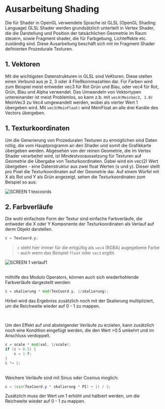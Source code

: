 # Ausarbeitung Shading


Die für Shader in OpenGL verwendete Sprache ist GLSL (OpenGL Shading Language)
GLSL Shader werden grundsätzlich unterteilt in Vertex Shader, die die Darstellung und Position der tatsächlichen Geometrie im Raum steuern, sowie Fragment shader, die für Farbgebung, Lichteffekte etc. zuständig sind. Diese Ausarbeitung beschäft sich mit im Fragment Shader definierten Prozedurale Texturen.

## 1. Vektoren
Mit die wichtigsten Datenstrukturen in GLSL sind VeKtoren. Diese stellen einen Verbund aus je 2, 3 oder 4 Fließkommazahlen dar. Für Farben wird zum Beispiel meist entweder vec3 für Rot Grün und Blau, oder vec4 für Rot, Grün, Blau und Alpha verwendet.
Das Umwandeln von Vektortypen untereinander ist meist Problemlos, so kann z.b. mit
`vec4(MeinVec3, 1.0)` MeinVec3 zu Vec4 umgewandelt werden, wobei als vierter Wert 1 übergeben wird. Mit `vec3(MeinFloat)` wird MeinFloat an alle drei Kanäle des Vectors übergeben.


## 1. Texturkoordinaten
Um die Generierung von Prozeduralen Texturen zu ermöglichen sind Daten nötig, die vom Hauptprogramm an den Shader und somit die Grafikkarte übergeben werden. Abgesehen von der reinen Geometrie, die im Vertex Shader verarbeitet wird, ist Mindestvoraussetzung für Texturen auf Geometrie die Übergabe von Texturkoordinaten. Dabei wird ein vec(2) Wert übergeben - eine Datenstruktur aus zwei float Werten (x und y). Dieser stellt pro Pixel die Texturkoordinaten auf der Geometrie dar. Auf einem Würfel mit X als Rot und Y als Grün angezeigt, sehen die Texturkoordinaten zum Beispiel so aus:

![SCREEN 1 texcoords]()

## 2. Farbverläufe
Die wohl einfachste Form der Textur sind einfache Farbverläufe, die entweder die X oder Y Komponente der Texturkoordinaten als Verlauf auf derm Objekt darstellen.

```glsl
c = TexCoord.y;
```
> `c` steht hier immer für die entgültig als `vec4` (RGBA) augegebene Farbe - auch wenn das Beispiel `float` oder `vec3` ergibt.

![SCREEN 1 verlauf1]()

<br>
mithilfe des Modulo Operators, können auch sich wiederhohlende Farbverläufe dargestellt werden:

```glsl
c = skalierung * mod(TexCoord.y, 1/skalierung);
```
Hirbei wird das Ergebniss zusätzlich noch mit der Skalierung multipliziert, um die Reichweite wieder auf 0 - 1 zu mappen.

<br>

Um den Effekt auf und absteigender Verläufe zu erzielen, kann zusätzlich noch eine Kondition eingefügt werden, die den Wert >0.5 umkehrt und im Anschluss verdoppelt.
```glsl
c = scale * mod(val, 1/scale);
if (c > 0.5) {
    c = 1-f;
}
c *= 2;
```
<br>
Weichere Verläufe sind mit Sinus oder Cosinus moglich:

```glsl
c = (sin(TexCoord.y * skalierung * PI) + 1) / 2;
```
Zusätzlich muss der Wert um 1 erhöht und halbiert werden, um die Reichweite wieder auf 0 - 1 zu mappen.